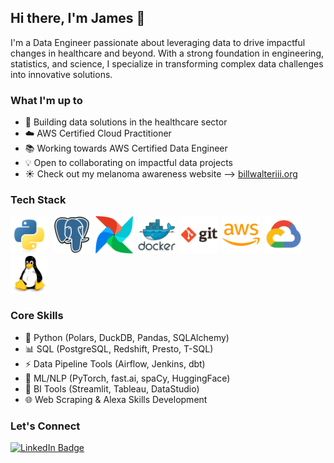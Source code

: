 ## Hi there, I'm James 👋

I'm a Data Engineer passionate about leveraging data to drive impactful changes in healthcare and beyond. With a strong foundation in engineering, statistics, and science, I specialize in transforming complex data challenges into innovative solutions.

### What I'm up to
- 🏥 Building data solutions in the healthcare sector
- ☁️ AWS Certified Cloud Practitioner
- 📚 Working towards AWS Certified Data Engineer
- 💡 Open to collaborating on impactful data projects
- ☀️ Check out my melanoma awareness website --> [billwalteriii.org](https://www.billwalteriii.org)

### Tech Stack
<div>
  <img src="https://github.com/devicons/devicon/blob/master/icons/python/python-original.svg" title="Python" alt="Python" width="60" height="60"/>&nbsp;
  <img src="https://github.com/devicons/devicon/blob/master/icons/postgresql/postgresql-original.svg" title="PostgreSQL" alt="PostgreSQL" width="60" height="60"/>&nbsp;
  <img src="https://github.com/devicons/devicon/blob/master/icons/apacheairflow/apacheairflow-original.svg" title="Airflow" alt="Airflow" width="60" height="60"/>&nbsp;
  <img src="https://github.com/devicons/devicon/blob/master/icons/docker/docker-original-wordmark.svg" title="Docker" alt="Docker" width="60" height="60"/>&nbsp;
  <img src="https://github.com/devicons/devicon/blob/master/icons/git/git-original-wordmark.svg" title="Git" alt="Git " width="60" height="60"/>&nbsp;
  <img src="https://github.com/devicons/devicon/blob/master/icons/amazonwebservices/amazonwebservices-plain-wordmark.svg" title="AWS" alt="AWS" width="60" height="60"/>&nbsp;
  <img src="https://github.com/devicons/devicon/blob/master/icons/googlecloud/googlecloud-original.svg" title="Google Cloud" alt="Google Cloud" width="60" height="60"/>&nbsp;
  <img src="https://github.com/devicons/devicon/blob/master/icons/linux/linux-original.svg" title="Linux" alt="Linux" width="60" height="60"/>&nbsp;
</div>

### Core Skills
- 🐍 Python (Polars, DuckDB, Pandas, SQLAlchemy)
- 📊 SQL (PostgreSQL, Redshift, Presto, T-SQL)
- ⚡ Data Pipeline Tools (Airflow, Jenkins, dbt)
- 🤖 ML/NLP (PyTorch, fast.ai, spaCy, HuggingFace)
- 🎯 BI Tools (Streamlit, Tableau, DataStudio)
- 🌐 Web Scraping & Alexa Skills Development

### Let's Connect
<div id="badges">
  <a href="https://www.linkedin.com/in/abcjamesjordan/">
    <img src="https://img.shields.io/badge/LinkedIn-blue?style=for-the-badge&logo=linkedin&logoColor=white" alt="LinkedIn Badge"/>
  </a>
</div>
